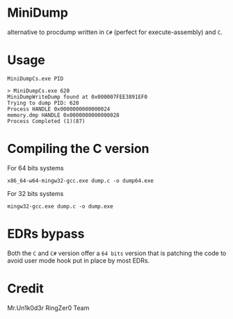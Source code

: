 # MiniDump

alternative to procdump written in `C#` (perfect for execute-assembly) and `C`.

# Usage
```
MiniDumpCs.exe PID
```

```
> MiniDumpCs.exe 620
MiniDumpWriteDump found at 0x000007FEE3891EF0
Trying to dump PID: 620
Process HANDLE 0x0000000000000024
memory.dmp HANDLE 0x0000000000000028
Process Completed (1)(87)
```

# Compiling the C version

For 64 bits systems
```
x86_64-w64-mingw32-gcc.exe dump.c -o dump64.exe
```

For 32 bits systems
```
mingw32-gcc.exe dump.c -o dump.exe
```

# EDRs bypass
Both the `C` and `C#` version offer a `64 bits` version that is patching the code to avoid user mode hook put in place by most EDRs. 

# Credit 
Mr.Un1k0d3r RingZer0 Team
